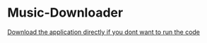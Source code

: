 # Music-Downloader

[Download the application directly if you dont want to run the code](https://drive.google.com/file/d/15JV1n335os4HlqGIWPdY19Fry-NpPqOR/view?usp=sharing)
